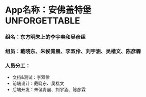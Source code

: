 # App名称：安佛盖特堡 UNFORGETTABLE

### 组名：东方明朱上的李宇春和吴彦组
### 组员：戴晓东、朱侯青晨、李双伶、刘宇涵、吴楷文、陈彦霖

### 人员分工：
- 文档&测试：李双伶
- 前端设计：戴晓东、吴楷文
- 后端开发：朱侯青晨、刘宇涵、陈彦霖
